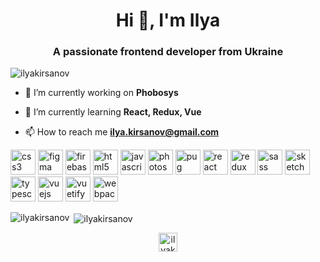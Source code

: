 <h1 align="center">Hi 👋, I'm Ilya</h1>
<h3 align="center">A passionate frontend developer from Ukraine</h3>

<p align="left"> <img src="https://komarev.com/ghpvc/?username=ilyakirsanov" alt="ilyakirsanov" /> </p>

- 🔭 I’m currently working on **Phobosys**

- 🌱 I’m currently learning **React, Redux, Vue**

- 📫 How to reach me **ilya.kirsanov@gmail.com**

<p align="left"><img src="https://devicons.github.io/devicon/devicon.git/icons/css3/css3-original-wordmark.svg" alt="css3" width="40" height="40"/> <img src="https://www.vectorlogo.zone/logos/figma/figma-icon.svg" alt="figma" width="40" height="40"/> <img src="https://www.vectorlogo.zone/logos/firebase/firebase-icon.svg" alt="firebase" width="40" height="40"/> <img src="https://devicons.github.io/devicon/devicon.git/icons/html5/html5-original-wordmark.svg" alt="html5" width="40" height="40"/> <img src="https://devicons.github.io/devicon/devicon.git/icons/javascript/javascript-original.svg" alt="javascript" width="40" height="40"/> <img src="https://devicons.github.io/devicon/devicon.git/icons/photoshop/photoshop-plain.svg" alt="photoshop" width="40" height="40"/> <img src="https://cdn.worldvectorlogo.com/logos/pug.svg" alt="pug" width="40" height="40"/> <img src="https://devicons.github.io/devicon/devicon.git/icons/react/react-original-wordmark.svg" alt="react" width="40" height="40"/> <img src="https://devicons.github.io/devicon/devicon.git/icons/redux/redux-original.svg" alt="redux" width="40" height="40"/> <img src="https://devicons.github.io/devicon/devicon.git/icons/sass/sass-original.svg" alt="sass" width="40" height="40"/> <img src="https://www.vectorlogo.zone/logos/sketchapp/sketchapp-icon.svg" alt="sketch" width="40" height="40"/> <img src="https://devicons.github.io/devicon/devicon.git/icons/typescript/typescript-original.svg" alt="typescript" width="40" height="40"/> <img src="https://devicons.github.io/devicon/devicon.git/icons/vuejs/vuejs-original-wordmark.svg" alt="vuejs" width="40" height="40"/> <img src="https://seeklogo.com/images/V/vuetify-logo-3BCF73C928-seeklogo.com.png" alt="vuetify" width="40" height="40"/> <img src="https://devicons.github.io/devicon/devicon.git/icons/webpack/webpack-original.svg" alt="webpack" width="40" height="40"/></p>

<p><img align="left" src="https://github-readme-stats.vercel.app/api/top-langs/?username=ilyakirsanov&layout=compact&hide=html" alt="ilyakirsanov" /></p>

<p>&nbsp;<img align="center" src="https://github-readme-stats.vercel.app/api?username=ilyakirsanov&show_icons=true" alt="ilyakirsanov" /></p>

<p align="center">
<a href="https://linkedin.com/in/ilyakirsanov" target="blank"><img align="center" src="https://cdn.jsdelivr.net/npm/simple-icons@3.0.1/icons/linkedin.svg" alt="ilyakirsanov" height="30" width="30" /></a>
</p>

